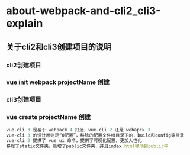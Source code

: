 # about-webpack-and-cli2_cli3-explain
## 关于cli2和cli3创建项目的说明

### cli2创建项目
### vue init webpack projectName 创建

### cli3创建项目
### vue create projectName 创建

```javascript
vue-cli 3 是基于 webpack 4 打造，vue-cli 2 还是 webapck 3
vue-cli 3 的设计原则是“0配置”，移除的配置文件根目录下的，build和config等目录
vue-cli 3 提供了 vue ui 命令，提供了可视化配置，更加人性化
移除了static文件夹，新增了public文件夹，并且index.html移动到public中
```